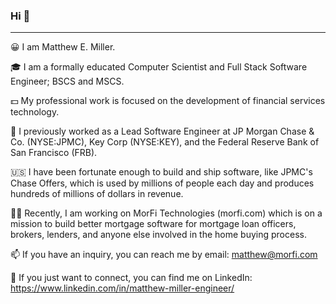 ### Hi 👋
---
😀 I am Matthew E. Miller.

🎓 I am a formally educated Computer Scientist and Full Stack Software Engineer; BSCS and MSCS.

💵 My professional work is focused on the development of financial services technology.

🏦 I previously worked as a Lead Software Engineer at JP Morgan Chase & Co. (NYSE:JPMC), Key Corp (NYSE:KEY), and the Federal Reserve Bank of San Francisco (FRB).

🇺🇸 I have been fortunate enough to build and ship software, like JPMC's Chase Offers, which is used by millions of people each day and produces hundreds of millions of dollars in revenue.

👨‍🚀 Recently, I am working on MorFi Technologies (morfi.com) which is on a mission to build better mortgage software for mortgage loan officers, brokers, lenders, and anyone else involved in the home buying process.

📫 If you have an inquiry, you can reach me by email: matthew@morfi.com

🥂 If you just want to connect, you can find me on LinkedIn: https://www.linkedin.com/in/matthew-miller-engineer/

<!--
**matmill5/matmill5** is a ✨ _special_ ✨ repository because its `README.md` (this file) appears on your GitHub profile.

Here are some ideas to get you started:

- 🔭 I’m currently working on ...
- 🌱 I’m currently learning ...
- 👯 I’m looking to collaborate on ...
- 🤔 I’m looking for help with ...
- 💬 Ask me about ...
- 📫 How to reach me: ...
- 😄 Pronouns: ...
- ⚡ Fun fact: ...
-->
